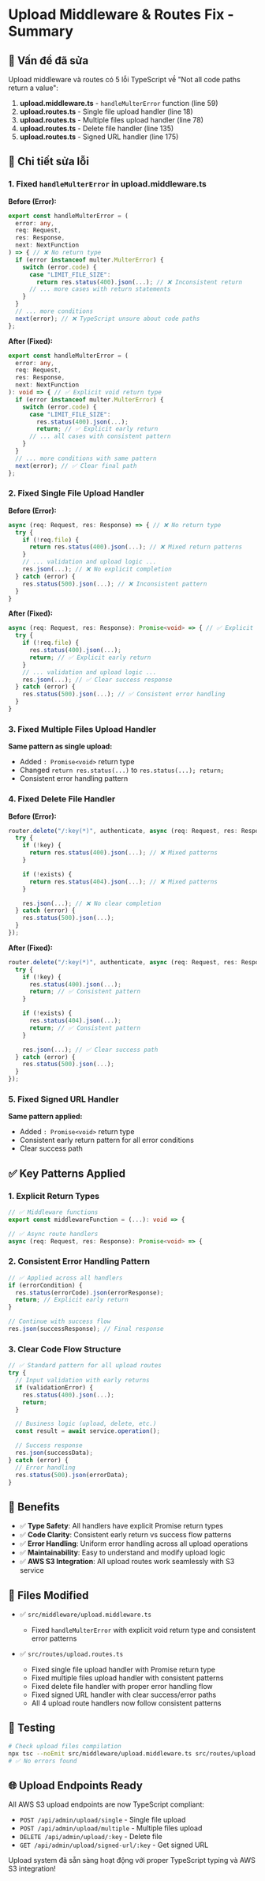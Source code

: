 # Upload Middleware & Routes Fix - Summary

## 🎯 Vấn đề đã sửa

Upload middleware và routes có 5 lỗi TypeScript về "Not all code paths return a value":

1. **upload.middleware.ts** - `handleMulterError` function (line 59)
2. **upload.routes.ts** - Single file upload handler (line 18)
3. **upload.routes.ts** - Multiple files upload handler (line 78)
4. **upload.routes.ts** - Delete file handler (line 135)
5. **upload.routes.ts** - Signed URL handler (line 175)

## 🔧 Chi tiết sửa lỗi

### 1. Fixed `handleMulterError` in upload.middleware.ts

**Before (Error):**

```typescript
export const handleMulterError = (
  error: any,
  req: Request,
  res: Response,
  next: NextFunction
) => { // ❌ No return type
  if (error instanceof multer.MulterError) {
    switch (error.code) {
      case "LIMIT_FILE_SIZE":
        return res.status(400).json(...); // ❌ Inconsistent return
      // ... more cases with return statements
    }
  }
  // ... more conditions
  next(error); // ❌ TypeScript unsure about code paths
};
```

**After (Fixed):**

```typescript
export const handleMulterError = (
  error: any,
  req: Request,
  res: Response,
  next: NextFunction
): void => { // ✅ Explicit void return type
  if (error instanceof multer.MulterError) {
    switch (error.code) {
      case "LIMIT_FILE_SIZE":
        res.status(400).json(...);
        return; // ✅ Explicit early return
      // ... all cases with consistent pattern
    }
  }
  // ... more conditions with same pattern
  next(error); // ✅ Clear final path
};
```

### 2. Fixed Single File Upload Handler

**Before (Error):**

```typescript
async (req: Request, res: Response) => { // ❌ No return type
  try {
    if (!req.file) {
      return res.status(400).json(...); // ❌ Mixed return patterns
    }
    // ... validation and upload logic ...
    res.json(...); // ❌ No explicit completion
  } catch (error) {
    res.status(500).json(...); // ❌ Inconsistent pattern
  }
}
```

**After (Fixed):**

```typescript
async (req: Request, res: Response): Promise<void> => { // ✅ Explicit return type
  try {
    if (!req.file) {
      res.status(400).json(...);
      return; // ✅ Explicit early return
    }
    // ... validation and upload logic ...
    res.json(...); // ✅ Clear success response
  } catch (error) {
    res.status(500).json(...); // ✅ Consistent error handling
  }
}
```

### 3. Fixed Multiple Files Upload Handler

**Same pattern as single upload:**

- Added `: Promise<void>` return type
- Changed `return res.status(...)` to `res.status(...); return;`
- Consistent error handling pattern

### 4. Fixed Delete File Handler

**Before (Error):**

```typescript
router.delete("/:key(*)", authenticate, async (req: Request, res: Response) => {
  try {
    if (!key) {
      return res.status(400).json(...); // ❌ Mixed patterns
    }

    if (!exists) {
      return res.status(404).json(...); // ❌ Mixed patterns
    }

    res.json(...); // ❌ No clear completion
  } catch (error) {
    res.status(500).json(...);
  }
});
```

**After (Fixed):**

```typescript
router.delete("/:key(*)", authenticate, async (req: Request, res: Response): Promise<void> => {
  try {
    if (!key) {
      res.status(400).json(...);
      return; // ✅ Consistent pattern
    }

    if (!exists) {
      res.status(404).json(...);
      return; // ✅ Consistent pattern
    }

    res.json(...); // ✅ Clear success path
  } catch (error) {
    res.status(500).json(...);
  }
});
```

### 5. Fixed Signed URL Handler

**Same pattern applied:**

- Added `: Promise<void>` return type
- Consistent early return pattern for all error conditions
- Clear success path

## ✅ Key Patterns Applied

### 1. **Explicit Return Types**

```typescript
// ✅ Middleware functions
export const middlewareFunction = (...): void => {

// ✅ Async route handlers
async (req: Request, res: Response): Promise<void> => {
```

### 2. **Consistent Error Handling Pattern**

```typescript
// ✅ Applied across all handlers
if (errorCondition) {
  res.status(errorCode).json(errorResponse);
  return; // Explicit early return
}

// Continue with success flow
res.json(successResponse); // Final response
```

### 3. **Clear Code Flow Structure**

```typescript
// ✅ Standard pattern for all upload routes
try {
  // Input validation with early returns
  if (validationError) {
    res.status(400).json(...);
    return;
  }

  // Business logic (upload, delete, etc.)
  const result = await service.operation();

  // Success response
  res.json(successData);
} catch (error) {
  // Error handling
  res.status(500).json(errorData);
}
```

## 🚀 Benefits

- ✅ **Type Safety**: All handlers have explicit Promise<void> return types
- ✅ **Code Clarity**: Consistent early return vs success flow patterns
- ✅ **Error Handling**: Uniform error handling across all upload operations
- ✅ **Maintainability**: Easy to understand and modify upload logic
- ✅ **AWS S3 Integration**: All upload routes work seamlessly with S3 service

## 📝 Files Modified

- ✅ `src/middleware/upload.middleware.ts`
  - Fixed `handleMulterError` with explicit void return type and consistent error patterns

- ✅ `src/routes/upload.routes.ts`
  - Fixed single file upload handler with Promise<void> return type
  - Fixed multiple files upload handler with consistent patterns
  - Fixed delete file handler with proper error handling flow
  - Fixed signed URL handler with clear success/error paths
  - All 4 upload route handlers now follow consistent patterns

## 🔄 Testing

```bash
# Check upload files compilation
npx tsc --noEmit src/middleware/upload.middleware.ts src/routes/upload.routes.ts
# ✅ No errors found
```

## 🌐 Upload Endpoints Ready

All AWS S3 upload endpoints are now TypeScript compliant:

- `POST /api/admin/upload/single` - Single file upload
- `POST /api/admin/upload/multiple` - Multiple files upload
- `DELETE /api/admin/upload/:key` - Delete file
- `GET /api/admin/upload/signed-url/:key` - Get signed URL

Upload system đã sẵn sàng hoạt động với proper TypeScript typing và AWS S3 integration!

